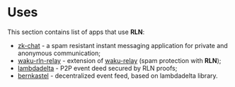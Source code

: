 # Uses

This section contains list of apps that use **RLN**:

* [zk-chat](https://github.com/Rate-Limiting-Nullifier/zk-chat-client-server) - a spam resistant instant messaging application for private and anonymous communication;
* [waku-rln-relay](https://rfc.vac.dev/spec/17/) - extension of [waku-relay](https://rfc.vac.dev/spec/11/) (spam protection with **RLN**);
* [lambdadelta](https://github.com/nabladelta/lambdadelta) - P2P event deed secured by RLN proofs;
* [bernkastel](https://github.com/nabladelta/bernkastel) - decentralized event feed, based on lambdadelta library.
